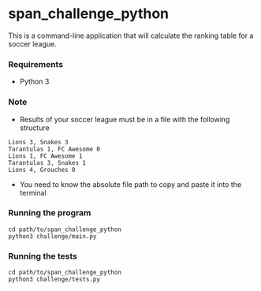 # span_challenge_python

This is a command-line application that will calculate the ranking table for a
soccer league.

### Requirements

- Python 3

### Note 
- Results of your soccer league must be in a file with the following structure

```
Lions 3, Snakes 3
Tarantulas 1, FC Awesome 0
Lions 1, FC Awesome 1
Tarantulas 3, Snakes 1
Lions 4, Grouches 0
```

- You need to know the absolute file path to copy and paste it into the terminal

### Running the program

```
cd path/to/span_challenge_python
python3 challenge/main.py
```

### Running the tests

```
cd path/to/span_challenge_python
python3 challenge/tests.py
```
